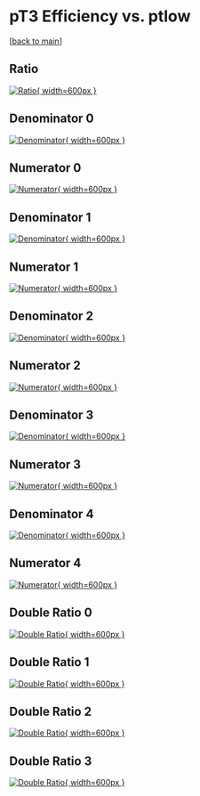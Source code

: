 # pT3 Efficiency vs. ptlow

[[back to main](./)]



## Ratio

[![Ratio](../mtv/var/pT3_base_11_1_eff_ptlow.png){ width=600px }](../mtv/var/pT3_base_11_1_eff_ptlow.pdf)

## Denominator 0

[![Denominator](../mtv/den/pT3_base_11_1_eff_ptlow_den0.png){ width=600px }](../mtv/den/pT3_base_11_1_eff_ptlow_den0.pdf)

## Numerator 0

[![Numerator](../mtv/num/pT3_base_11_1_eff_ptlow_num0.png){ width=600px }](../mtv/num/pT3_base_11_1_eff_ptlow_num0.pdf)

## Denominator 1

[![Denominator](../mtv/den/pT3_base_11_1_eff_ptlow_den1.png){ width=600px }](../mtv/den/pT3_base_11_1_eff_ptlow_den1.pdf)

## Numerator 1

[![Numerator](../mtv/num/pT3_base_11_1_eff_ptlow_num1.png){ width=600px }](../mtv/num/pT3_base_11_1_eff_ptlow_num1.pdf)

## Denominator 2

[![Denominator](../mtv/den/pT3_base_11_1_eff_ptlow_den2.png){ width=600px }](../mtv/den/pT3_base_11_1_eff_ptlow_den2.pdf)

## Numerator 2

[![Numerator](../mtv/num/pT3_base_11_1_eff_ptlow_num2.png){ width=600px }](../mtv/num/pT3_base_11_1_eff_ptlow_num2.pdf)

## Denominator 3

[![Denominator](../mtv/den/pT3_base_11_1_eff_ptlow_den3.png){ width=600px }](../mtv/den/pT3_base_11_1_eff_ptlow_den3.pdf)

## Numerator 3

[![Numerator](../mtv/num/pT3_base_11_1_eff_ptlow_num3.png){ width=600px }](../mtv/num/pT3_base_11_1_eff_ptlow_num3.pdf)

## Denominator 4

[![Denominator](../mtv/den/pT3_base_11_1_eff_ptlow_den4.png){ width=600px }](../mtv/den/pT3_base_11_1_eff_ptlow_den4.pdf)

## Numerator 4

[![Numerator](../mtv/num/pT3_base_11_1_eff_ptlow_num4.png){ width=600px }](../mtv/num/pT3_base_11_1_eff_ptlow_num4.pdf)

## Double Ratio 0

[![Double Ratio](../mtv/ratio/pT3_base_11_1_eff_ptlow_ratio0.png){ width=600px }](../mtv/ratio/pT3_base_11_1_eff_ptlow_ratio0.pdf)

## Double Ratio 1

[![Double Ratio](../mtv/ratio/pT3_base_11_1_eff_ptlow_ratio1.png){ width=600px }](../mtv/ratio/pT3_base_11_1_eff_ptlow_ratio1.pdf)

## Double Ratio 2

[![Double Ratio](../mtv/ratio/pT3_base_11_1_eff_ptlow_ratio2.png){ width=600px }](../mtv/ratio/pT3_base_11_1_eff_ptlow_ratio2.pdf)

## Double Ratio 3

[![Double Ratio](../mtv/ratio/pT3_base_11_1_eff_ptlow_ratio3.png){ width=600px }](../mtv/ratio/pT3_base_11_1_eff_ptlow_ratio3.pdf)

